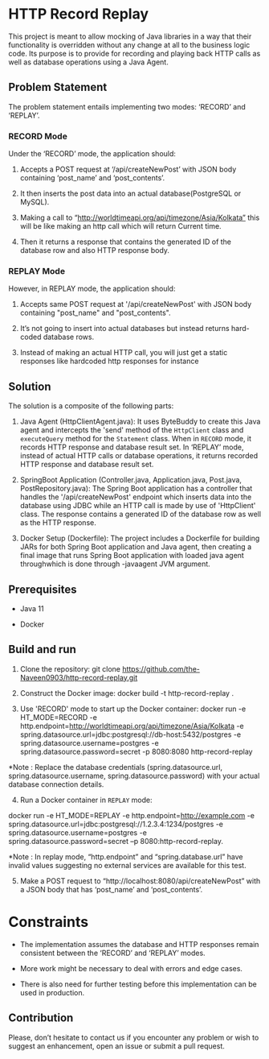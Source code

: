 # HTTP Record Replay

This project is meant to allow mocking of Java libraries in a way that their functionality is overridden without any change at all to the business logic code. Its purpose is to provide for recording and playing back HTTP calls as well as database operations using a Java Agent.

## Problem Statement

The problem statement entails implementing two modes: ‘RECORD’ and ‘REPLAY’.

### RECORD Mode

Under the ‘RECORD’ mode, the application should:

1. Accepts a POST request at ‘/api/createNewPost’ with JSON body containing ‘post_name’ and ‘post_contents’.

2. It then inserts the post data into an actual database(PostgreSQL or MySQL).

3. Making a call to “http://worldtimeapi.org/api/timezone/Asia/Kolkata” this will be like making an http call which will return Current time.

4. Then it returns a response that contains the generated ID of the database row and also HTTP response body.

### REPLAY Mode

However, in REPLAY mode, the application should:

1. Accepts same POST request at '/api/createNewPost' with JSON body containing "post_name" and "post_contents".

2. It’s not going to insert into actual databases but instead returns hard-coded database rows.

3. Instead of making an actual HTTP call, you will just get a static responses like hardcoded http responses for instance

## Solution

The solution is a composite of the following parts:

1. Java Agent (HttpClientAgent.java): It uses ByteBuddy to create this Java agent and intercepts the 'send' method of the `HttpClient` class and `executeQuery` method for the `Statement` class. When in `RECORD` mode, it records HTTP response and database result set. In ‘REPLAY’ mode, instead of actual HTTP calls or database operations, it returns recorded HTTP response and database result set.

2. SpringBoot Application (Controller.java, Application.java, Post.java, PostRepository.java): The Spring Boot application has a controller that handles the '/api/createNewPost' endpoint which inserts data into the database using JDBC while an HTTP call is made by use of 'HttpClient' class. The response contains a generated ID of the database row as well as the HTTP response.

3. Docker Setup (Dockerfile): The project includes a Dockerfile for building JARs for both Spring Boot application and Java agent, then creating a final image that runs Spring Boot application with loaded java agent throughwhich is done through -javaagent JVM argument.

## Prerequisites

- Java 11

- Docker

## Build and run

1. Clone the repository: git clone https://github.com/the-Naveen0903/http-record-replay.git

2. Construct the Docker image: docker build -t http-record-replay .

3. Use 'RECORD' mode to start up the Docker container: docker run -e HT_MODE=RECORD -e http.endpoint=http://worldtimeapi.org/api/timezone/Asia/Kolkata -e spring.datasource.url=jdbc:postgresql://db-host:5432/postgres -e spring.datasource.username=postgres -e spring.datasource.password=secret -p 8080:8080 http-record-replay

*Note : Replace the database credentials (spring.datasource.url, spring.datasource.username, spring.datasource.password) with your actual database connection details.

4. Run a Docker container in `REPLAY` mode:

docker run -e HT_MODE=REPLAY -e http.endpoint=http://example.com -e spring.datasource.url=jdbc:postgresql://1.2.3.4:1234/postgres -e spring.datasource.username=postgres -e spring.datasource.password=secret –p 8080:http-record-replay.

*Note : In replay mode, “http.endpoint” and “spring.database.url” have invalid values suggesting no external services are available for this test.

5. Make a POST request to “http://localhost:8080/api/createNewPost” with a JSON body that has ‘post_name’ and ‘post_contents’.


# Constraints

- The implementation assumes the database and HTTP responses remain consistent between the ‘RECORD’ and ‘REPLAY’ modes.

- More work might be necessary to deal with errors and edge cases.

- There is also need for further testing before this implementation can be used in production.


## Contribution

Please, don’t hesitate to contact us if you encounter any problem or wish to suggest an enhancement, open an issue or submit a pull request.
